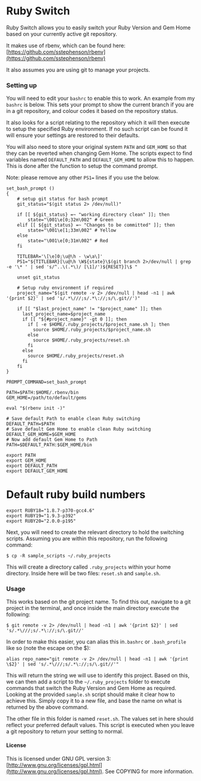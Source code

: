 # Ruby Switch

Ruby Switch allows you to easily switch your Ruby Version and Gem Home based on your currently active git repository.

It makes use of rbenv, which can be found here:
[https://github.com/sstephenson/rbenv](https://github.com/sstephenson/rbenv)

It also assumes you are using git to manage your projects.

### Setting up
You will need to edit your `bashrc` to enable this to work. An example from my `bashrc` is below. This sets your prompt to show the current branch if you are in a git repository, and colour codes it based on the repository status.

It also looks for a script relating to the repository which it will then execute to setup the specified Ruby environment. If no such script can be found it will ensure your settings are restored to their defaults.

You will also need to store your original system `PATH` and `GEM_HOME` so that they can be reverted when changing Gem Home. The scripts expect to find variables named `DEFAULT_PATH` and `DEFAULT_GEM_HOME` to allow this to happen. This is done after the function to setup the command prompt.

Note: please remove any other `PS1=` lines if you use the below.

	set_bash_prompt ()
	{
		# setup git status for bash prompt
		git_status="$(git status 2> /dev/null)"

		if [[ ${git_status} =~ "working directory clean" ]]; then
			state="\001\e[0;32m\002" # Green
		elif [[ ${git_status} =~ "Changes to be committed" ]]; then
			state="\001\e[1;33m\002" # Yellow
		else
			state="\001\e[0;31m\002" # Red
		fi

		TITLEBAR='\[\e]0;\u@\h - \w\a\]'
		PS1="${TITLEBAR}[\u@\h \W${state}\$(git branch 2>/dev/null | grep -e '\* ' | sed 's/^..\(.*\)/ [\1]/')${RESET}]\$ "

		unset git_status

		# Setup ruby environment if required
		project_name="$(git remote -v 2> /dev/null | head -n1 | awk '{print $2}' | sed 's/.*\///;s/.*\://;s/\.git//')"

		if [[ "$last_project_name" != "$project_name" ]]; then
		  last_project_name=$project_name
		  if [[ "${#project_name}" -gt 0 ]]; then
		    if [ -e $HOME/.ruby_projects/$project_name.sh ]; then
		      source $HOME/.ruby_projects/$project_name.sh
		    else
		      source $HOME/.ruby_projects/reset.sh
		    fi
		  else
		    source $HOME/.ruby_projects/reset.sh
		  fi
		fi
	}

	PROMPT_COMMAND=set_bash_prompt

	PATH=$PATH:$HOME/.rbenv/bin
	GEM_HOME=/path/to/default/gems

	eval "$(rbenv init -)"

	# Save default Path to enable clean Ruby switching
	DEFAULT_PATH=$PATH
	# Save default Gem Home to enable clean Ruby switching
	DEFAULT_GEM_HOME=$GEM_HOME
	# Now add default Gem Home to Path
	PATH=$DEFAULT_PATH:$GEM_HOME/bin

	export PATH
	export GEM_HOME
	export DEFAULT_PATH
	export DEFAULT_GEM_HOME
  # Default ruby build numbers
	export RUBY18="1.8.7-p370-gcc4.6"
	export RUBY19="1.9.3-p392"
	export RUBY20="2.0.0-p195"


Next, you will need to create the relevant directory to hold the switching scripts. Assuming you are within this repository, run the following command:

	$ cp -R sample_scripts ~/.ruby_projects

This will create a directory called `.ruby_projects` within your home directory. Inside here will be two files: `reset.sh` and `sample.sh`.

### Usage

This works based on the git project name. To find this out, navigate to a git project in the terminal, and once inside the main directory execute the following:

	$ git remote -v 2> /dev/null | head -n1 | awk '{print $2}' | sed 's/.*\///;s/.*\://;s/\.git//'

In order to make this easier, you can alias this in`.bashrc` or `.bash_profile` like so (note the escape on the $):

	alias repo_name="git remote -v 2> /dev/null | head -n1 | awk '{print \$2}' | sed 's/.*\///;s/.*\://;s/\.git//'"

This will return the string we will use to identify this project. Based on this, we can then add a script to the `~/.ruby_projects` folder to execute commands that switch the Ruby Version and Gem Home as required. Looking at the provided `sample.sh` script should make it clear how to achieve this. Simply copy it to a new file, and base the name on what is returned by the above command.

The other file in this folder is named `reset.sh`. The values set in here should reflect your preferred default values. This script is executed when you leave a git repository to return your setting to normal.

#### License

This is licensed under GNU GPL version 3: [http://www.gnu.org/licenses/gpl.html](http://www.gnu.org/licenses/gpl.html). See COPYING for more information.
